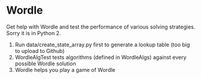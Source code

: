 # Wordle
Get help with Wordle and test the performance of various solving strategies. Sorry it is in Python 2.

1. Run data/create_state_array.py first to generate a lookup table (too big to upload to Github)
2. WordleAlgTest tests algorithms (defined in WordleAlgs) against every possible Wordle solution
3. Wordle helps you play a game of Wordle
